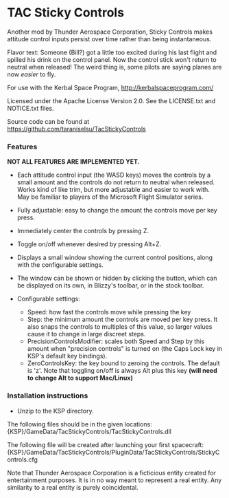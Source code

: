TAC Sticky Controls
================

Another mod by Thunder Aerospace Corporation, Sticky Controls makes attitude control inputs persist over time rather than being instantaneous.

Flavor text:
Someone (Bill?) got a little too excited during his last flight and spilled his drink on the control panel. Now the control stick won't return to neutral when released! The weird thing is, some pilots are saying planes are now _easier_ to fly.


For use with the Kerbal Space Program, http://kerbalspaceprogram.com/

Licensed under the Apache License Version 2.0.  See the LICENSE.txt and NOTICE.txt files.

Source code can be found at https://github.com/taraniselsu/TacStickyControls


### Features
**NOT ALL FEATURES ARE IMPLEMENTED YET.**
- Each attitude control input (the WASD keys) moves the controls by a small amount and the controls do not return to neutral when released. Works kind of like trim, but more adjustable and easier to work with. May be familiar to players of the Microsoft Flight Simulator series.
- Fully adjustable: easy to change the amount the controls move per key press.
- Immediately center the controls by pressing Z.
- Toggle on/off whenever desired by pressing Alt+Z.
- Displays a small window showing the current control positions, along with the configurable settings.
- The window can be shown or hidden by clicking the button, which can be displayed on its own, in Blizzy's toolbar, or in the stock toolbar.

- Configurable settings:
  - Speed: how fast the controls move while pressing the key
  - Step: the minimum amount the controls are moved per key press. It also snaps the controls to multiples of this value, so larger values cause it to change in large discreet steps.
  - PrecisionControlsModifier: scales both Speed and Step by this amount when "precision controls" is turned on (the Caps Lock key in KSP's default key bindings).
  - ZeroControlsKey: the key bound to zeroing the controls. The default is 'z'. Note that toggling on/off is always Alt plus this key **(will need to change Alt to support Mac/Linux)**


### Installation instructions
- Unzip to the KSP directory.

The following files should be in the given locations:
{KSP}/GameData/TacStickyControls/TacStickyControls.dll

The following file will be created after launching your first spacecraft:
{KSP}/GameData/TacStickyControls/PluginData/TacStickyControls/StickyControls.cfg



Note that Thunder Aerospace Corporation is a ficticious entity created for entertainment
purposes. It is in no way meant to represent a real entity. Any similarity to a real entity
is purely coincidental.
